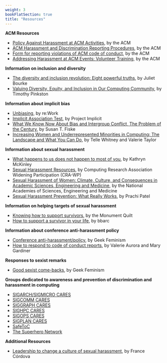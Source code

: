 ```yaml
---
weight: 3
bookFlatSection: true
title: "Resources"
---
```


__ACM Resources__
* [Policy Against Harassment at ACM Activities](https://www.acm.org/special-interest-groups/volunteer-resources/officers-manual/policy-against-discrimination-and-harassment), by the ACM
* [ACM Harassment and Discrimination Reporting Procedures](https://www.acm.org/about-acm/reporting-unacceptable-behavior), by the ACM
* [Form for reporting violations of ACM code of conduct](https://services.acm.org/harass/harass.cfm), by the ACM
* [Addressing Harassment at ACM Events: Volunteer Training](https://youtu.be/jKfAAU2-qs0), by the ACM

__Information on inclusion and diversity__
* [The diversity and inclusion revolution: Eight powerful truths](https://urldefense.com/v3/__https:/www2.deloitte.com/us/en/insights/deloitte-review/issue-22/diversity-and-inclusion-at-work-eight-powerful-truths.html__;!!LIr3w8kk_Xxm!_b4N7uIztEGZI2NNVIfCL_fXdqGIoDproDX17-FkX9-josxIjI--5x1jDJJ_$), by Juliet Bourke
* [Valuing Diversity, Equity, and Inclusion in Our Computing Community](https://urldefense.com/v3/__https:/www.sigarch.org/valuing-diversity-equity-and-inclusion-in-our-computing-community/__;!!LIr3w8kk_Xxm!_b4N7uIztEGZI2NNVIfCL_fXdqGIoDproDX17-FkX9-josxIjI--5wykFZfN$), by Timothy Pinkston

__Information about implicit bias__
* [Unbiasing](https://rework.withgoogle.com/subjects/unbiasing/), by re:Work
* [Implicit Association Test](https://implicit.harvard.edu/implicit/takeatest.html), by Project Implicit
* [What We Know Now About Bias and Intergroup Conflict, The Problem of the Century](https://journals.sagepub.com/doi/10.1111/1467-8721.00183), by Susan T. Fiske
* [Increasing Women and Underrepresented Minorities in Computing: The Landscape and What You Can Do](https://www.computer.org/csdl/magazine/co/2018/10/mco2018100024/17D45X2fUFy), by Telle Whitney and Valerie Taylor

__Information about sexual harassment__
* [What happens to us does not happen to most of you](https://www.sigarch.org/what-happens-to-us-does-not-happen-to-most-of-you/), by Kathryn McKinley
* [Sexual Harassment Resources](https://cra.org/cra-wp/sexual-harassment/), by Computing Research Association Widening Participation (CRA-WP)
* [Sexual Harassment of Women: Climate, Culture, and Consequences in Academic Sciences, Engineering and Medicine](https://sites.nationalacademies.org/shstudy/index.htm), by the National Academies of Sciences, Engineering and Medicine
* [Sexual Harassment Prevention: What Really Works](https://spectrum.ieee.org/at-work/tech-careers/sexual-harassment-prevention-what-really-works), by Prachi Patel

__Information on helping targets of sexual harassment__
* [Knowing how to support survivors](https://themonumentquilt.org/supportingsurvivors.pdf), by the Monument Quilt
* [How to support a survivor in your life](https://barcc.org/help/someone/), by bbarc

__Information about conference anti-harassment policy__
* [Conference anti-harassment/policy](https://geekfeminism.wikia.org/wiki/Conference_anti-harassment/Policy), by Geek Feminism
* [How to respond to code of conduct reports](https://files.frameshiftconsulting.com/books/cocguide.pdf), by Valerie Aurora and Mary Gardiner

__Responses to sexist remarks__
* [Good sexist come-backs](https://geekfeminism.wikia.org/wiki/Good_sexism_comebacks), by Geek Feminism

__Groups dedicated to awareness and prevention of discrimination and harassment in computing__
* [SIGARCH/SIGMICRO CARES](https://www.sigarch.org/benefit/cares/)
* [SIGCOMM CARES](https://conferences.sigcomm.org/sigcomm/2018/policies.html)
* [SIGGRAPH CARES](https://www.siggraph.org/acm-siggraph-cares/)
* [SIGHPC CARES](https://www.sighpc.org/about/policies-and-guidelines/acm-sighpc-cares)
* [SIGOPS CARES](https://www.sigops.org/cares/)
* [SIGPLAN CARES](http://www.sigplan.org/Cares/)
* [SafeToC](http://safetoc.org/)
* [The Superhero Network](https://github.com/iyzhang/superhero-network)

__Additional Resources__
* [Leadership to change a culture of sexual harassment](https://science.sciencemag.org/content/sci/367/6485/1430.full.pdf), by France Córdova
